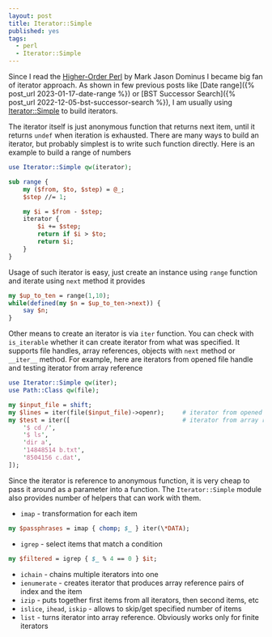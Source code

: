 ```yaml
---
layout: post
title: Iterator::Simple
published: yes
tags:
  - perl
  - Iterator::Simple
---
```

Since I read the [Higher-Order Perl][1] by Mark Jason Dominus I became big fan of iterator approach. As shown in few previous posts like [Date range]({% post_url 2023-01-17-date-range %}) or [BST Successor Search]({% post_url 2022-12-05-bst-successor-search %}), I am usually using [Iterator::Simple][2] to build iterators.

The iterator itself is just anonymous function that returns next item, until it returns `undef` when iteration is exhausted. There are many ways to build an iterator, but probably simplest is to write such function directly. Here is an example to build a range of numbers

```perl
use Iterator::Simple qw(iterator);

sub range {
    my ($from, $to, $step) = @_;
    $step //= 1;

    my $i = $from - $step;
    iterator {
        $i += $step;
        return if $i > $to;
        return $i;
    }
}
```

Usage of such iterator is easy, just create an instance using `range` function and iterate using `next` method it provides

```perl
my $up_to_ten = range(1,10);
while(defined(my $n = $up_to_ten->next)) {
    say $n;
}
```

Other means to create an iterator is via `iter` function. You can check with `is_iterable` whether it can create iterator from what was specified. It supports file handles, array references, objects with `next` method or `__iter__` method. For example, here are iterators from opened file handle and testing iterator from array reference

```perl
use Iterator::Simple qw(iter);
use Path::Class qw(file);

my $input_file = shift;
my $lines = iter(file($input_file)->openr);     # iterator from opened file handle
my $test = iter([                               # iterator from array reference
    '$ cd /',
    '$ ls',
    'dir a',
    '14848514 b.txt',
    '8504156 c.dat',
]);
```

Since the iterator is reference to anonymous function, it is very cheap to pass it around as a parameter into a function. The `Iterator::Simple` module also provides number of helpers that can work with them.

 - `imap` - transformation for each item

```perl
my $passphrases = imap { chomp; $_ } iter(\*DATA);  
```

 - `igrep` - select items that match a condition

```perl
my $filtered = igrep { $_ % 4 == 0 } $it;
```

 - `ichain` - chains multiple iterators into one
 - `ienumerate` - creates iterator that produces array reference pairs of index and the item
 - `izip` - puts together first items from all iterators, then second items, etc
 - `islice`, `ihead`, `iskip` - allows to skip/get specified number of items
 - `list` - turns iterator into array reference. Obviously works only for finite iterators

[1]: https://hop.perl.plover.com/book/
[2]: https://metacpan.org/pod/Iterator::Simple
